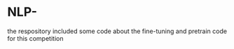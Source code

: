 # NLP-
the respository included some code about the fine-tuning and pretrain code for this competition
